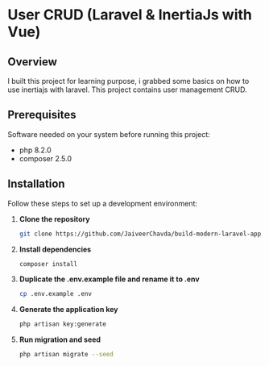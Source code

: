 # User CRUD (Laravel & InertiaJs with Vue)

## Overview

I built this project for learning purpose, i grabbed some basics on how to use inertiajs with laravel.
This project contains user management CRUD.

## Prerequisites

Software needed on your system before running this project:

-   php 8.2.0
-   composer 2.5.0

## Installation

Follow these steps to set up a development environment:

1. **Clone the repository**

    ```bash
    git clone https://github.com/JaiveerChavda/build-modern-laravel-app-using-inertiajs.git
    ```

2. **Install dependencies**

    ```bash
    composer install
    ```

3. **Duplicate the .env.example file and rename it to .env**

    ```bash
    cp .env.example .env
    ```

4. **Generate the application key**

    ```bash
    php artisan key:generate
    ```

5. **Run migration and seed**

    ```bash
    php artisan migrate --seed
    ```
